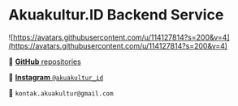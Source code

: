 # Akuakultur.ID Backend Service

![https://avatars.githubusercontent.com/u/114127814?s=200&v=4](https://avatars.githubusercontent.com/u/114127814?s=200&v=4)

📂 [**GitHub** repositories](https://github.com/Akuakultur-ID)

📸 [__Instagram__ `@akuakultur_id`](https://www.instagram.com/akuakultur_id/)

📧 `kontak.akuakultur@gmail.com`